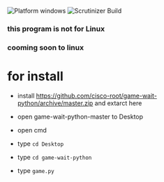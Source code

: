 ![Platform windows](https://img.shields.io/badge/Platform-windows-lightgrey.svg)
![Scrutinizer Build](https://img.shields.io/scrutinizer/build/g/filp/whoops.svg?style=flat-square)
### this program is not for Linux
### cooming soon to linux


# for install 


- install https://github.com/cisco-root/game-wait-python/archive/master.zip and extarct here


- open game-wait-python-master to Desktop


- open cmd


- type `cd Desktop`


- type `cd game-wait-python`


- type `game.py`



